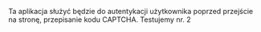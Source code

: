 Ta aplikacja służyć będzie do autentykacji użytkownika poprzed przejście na stronę, przepisanie kodu CAPTCHA.
Testujemy nr. 2
